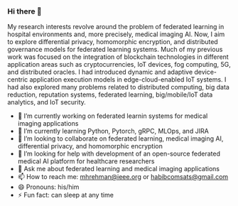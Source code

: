 ### Hi there 👋

<!--
**habibcomsats/habibcomsats** is a ✨ _special_ ✨ repository because its `README.md` (this file) appears on your GitHub profile.

Here are some ideas to get you started:
-->
My research interests revolve around the problem of federated learning in hospital environments and, more precisely, medical imaging AI. Now, I aim to explore differential privacy, homomorphic encryption, and distributed governance models for federated learning systems. Much of my previous work was focused on the integration of blockchain technologies in different application areas such as cryptocurrencies, IoT devices, fog computing, 5G, and distributed oracles. I had introduced dynamic and adaptive device-centric application execution models in edge-cloud-enabled IoT systems. I had also explored many problems related to distributed computing, big data reduction, reputation systems, federated learning, big/mobile/IoT data analytics, and IoT security.
- 🔭 I’m currently working on federated learnin systems for medical imaging applications
- 🌱 I’m currently learning Python, Pytorch, gRPC, MLOps, and JIRA
- 👯 I’m looking to collaborate on federated learning, medical imaging AI, differential privacy, and homomorphic encryption
- 🤔 I’m looking for help with development of an open-source federated medical AI platform for healthcare researchers
- 💬 Ask me about federated learning and medical imaging applications
- 📫 How to reach me: mhrehman@ieee.org or habibcomsats@gmail.com
- 😄 Pronouns: his/him
- ⚡ Fun fact: can sleep at any time

